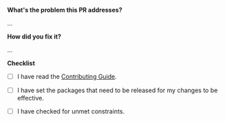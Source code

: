 **What's the problem this PR addresses?**
<!-- Describe the rationale of your PR. -->
<!-- Link all issues that it closes. (Closes/Resolves #xxxx.) -->

...

**How did you fix it?**
<!-- A detailed description of your implementation. -->

...

**Checklist**
<!--- Don't worry if you miss something, chores are automatically tested. -->
<!--- This checklist exists to help you remember doing the chores when you submit a PR. -->
<!--- Put an `x` in all the boxes that apply. -->
- [ ] I have read the [Contributing Guide](https://yarnpkg.com/advanced/contributing).

<!-- See https://yarnpkg.com/advanced/contributing#preparing-your-pr-to-be-released for more details. -->
<!-- Check with `yarn version check` and fix with `yarn version check -i` -->
- [ ] I have set the packages that need to be released for my changes to be effective.

<!-- See https://yarnpkg.com/advanced/contributing#checking-constraints for more details. -->
<!-- Check with `yarn constraints` and fix with `yarn constraints --fix` -->
- [ ] I have checked for unmet constraints.
